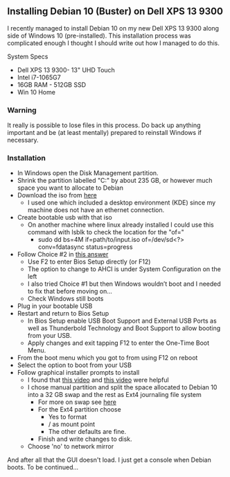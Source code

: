 ## Installing Debian 10 (Buster) on Dell XPS 13 9300

I recently managed to install Debian 10 on my new Dell XPS 13 9300 along side of Windows 10 (pre-installed). This installation process was complicated enough I thought I should write out how I managed to do this.

 System Specs
 * Dell XPS 13 9300- 13" UHD Touch
 * Intel i7-1065G7
 * 16GB RAM - 512GB SSD
 * Win 10 Home

### Warning
It really is possible to lose files in this process. Do back up anything important and be (at least mentally) prepared to reinstall Windows if necessary.

### Installation
* In Windows open the Disk Management partition.
 * Shrink the partition labelled "C:" by about 235 GB, or however much space you want to allocate to Debian
* Download the iso from [here](https://cdimage.debian.org/cdimage/unofficial/non-free/cd-including-firmware/10.4.0-live+nonfree/amd64/iso-hybrid/)
  * I used one which included a desktop environment (KDE) since my machine does not have an ethernet connection.
* Create bootable usb with that iso
  * On another machine where linux already installed I could use this command with lsblk to check the location for the "of="
    *  sudo dd bs=4M if=path/to/input.iso of=/dev/sd<?> conv=fdatasync  status=progress
* Follow Choice #2 in [this answer](https://askubuntu.com/questions/1041305/ubuntu-16-04-cant-see-my-ssd-partitions-when-installing-alongside-windows-10/1041384#1041384)
    * Use F2 to enter Bios Setup directly (or F12)
    * The option to change to AHCI is under System Configuration on the left
    * I also tried Choice #1 but then Windows wouldn’t boot and I needed to fix that before moving on…
    * Check Windows still boots
* Plug in your bootable USB
* Restart and return to Bios Setup
    * In Bios Setup enable USB Boot Support and External USB Ports as well as Thunderbold Technology and Boot Support to allow booting from your USB.
    * Apply changes and exit tapping F12 to enter the One-Time Boot Menu.
* From the boot menu which you got to from using F12 on reboot
 * Select the option to boot from your USB
* Follow graphical installer prompts to install
  * I found that [this video](https://www.youtube.com/watch?v=kN5GYyTRG94&t=203s) and [this video](https://www.youtube.com/watch?v=3lRkjWTUuhc&t=1255s) were helpful
  * I chose manual partition and split the space allocated to Debian 10 into a 32 GB swap and the rest as Ext4 journaling file system
    * For more on swap see [here](https://itsfoss.com/swap-size/)
    * For the Ext4 partition choose
      * Yes to format
      * / as mount point
      * The other defaults are fine.
    * Finish and write changes to disk.
  * Choose 'no' to network mirror

And after all that the GUI doesn't load. I just get a console when Debian boots. To be continued...
